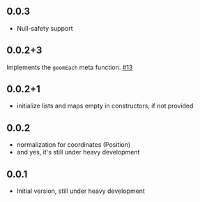 ## 0.0.3

- Null-safety support

## 0.0.2+3

Implements the `geomEach` meta function. [#13](https://github.com/dartclub/turf_dart/pull/13)

## 0.0.2+1

- initialize lists and maps empty in constructors, if not provided

## 0.0.2

- normalization for coordinates (Position)
- and yes, it's still under heavy development

## 0.0.1

- Initial version, still under heavy development
